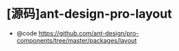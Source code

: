 # [源码]ant-design-pro-layout

- @code https://github.com/ant-design/pro-components/tree/master/packages/layout